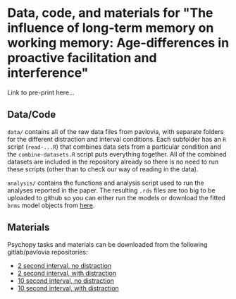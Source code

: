 
# Data, code, and materials for "The influence of long-term memory on working memory: Age-differences in proactive facilitation and interference"

Link to pre-print here...

## Data/Code

`data/` contains all of the raw data files from pavlovia, with separate folders for the different distraction and interval conditions. Each subfolder has an `R` script (`read-...R`) that combines data sets from a particular condition and the `combine-datasets.R` script puts everything together. All of the combined datasets are included in the repository already so there is no need to run these scripts (other than to check our way of reading in the data).

`analysis/` contains the functions and analysis script used to run the analyses reported in the paper. The resulting `.rds` files are too big to be uploaded to github so you can either run the models or download the fitted `brms` model objects from [here](https://drive.google.com/drive/folders/1paIh37hG58P-59YqJll7zhfvO-JD1jCJ?usp=sharing).

## Materials

Psychopy tasks and materials can be downloaded from the following gitlab/pavlovia repositories:
- [2 second interval, no distraction](https://gitlab.pavlovia.org/buchsbaumlab/proactive)
- [2 second interval, with distraction](https://gitlab.pavlovia.org/buchsbaumlab/proactive2)
- [10 second interval, no distraction](https://gitlab.pavlovia.org/buchsbaumlab/proactive3-2)
- [10 second interval, with distraction](https://gitlab.pavlovia.org/buchsbaumlab/proactive3-1)
